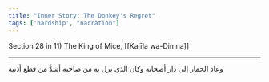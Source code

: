 ```yaml
---
title: "Inner Story: The Donkey's Regret"
tags: ['hardship', "narration"]
---
```


 Section 28 in 11) The King of Mice, [[Kalīla wa-Dimna]]

---
وعاد الحمار إلى دار أصحابه وكان الذي نزل به من صاحبه أشدَّ من قطع أذنيه
